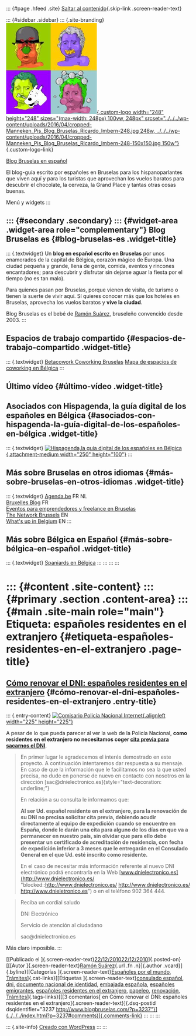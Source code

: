 ::: {#page .hfeed .site}
[Saltar al contenido](index.html#content){.skip-link
.screen-reader-text}

::: {#sidebar .sidebar}
::: {.site-branding}
[![](../../../wp-content/uploads/2016/04/cropped-Manneken_Pis_Blog_Bruselas_Ricardo_Imbern-248.jpg){.custom-logo
width="248" height="248" sizes="(max-width: 248px) 100vw, 248px"
srcset="../../../wp-content/uploads/2016/04/cropped-Manneken_Pis_Blog_Bruselas_Ricardo_Imbern-248.jpg 248w, ../../../wp-content/uploads/2016/04/cropped-Manneken_Pis_Blog_Bruselas_Ricardo_Imbern-248-150x150.jpg 150w"}](../../../index.html){.custom-logo-link}

[Blog Bruselas en español](../../../index.html)

El blog-guía escrito por españoles en Bruselas para los hispanoparlantes
que viven aquí y para los turistas que aprovechan los vuelos baratos
para descubrir el chocolate, la cerveza, la Grand Place y tantas otras
cosas buenas.

Menú y widgets
:::

::: {#secondary .secondary}
::: {#widget-area .widget-area role="complementary"}
Blog Bruselas es {#blog-bruselas-es .widget-title}
----------------

::: {.textwidget}
Un **blog en español escrito en Bruselas** por unos enamorados de la
capital de Bélgica, corazón mágico de Europa. Una ciudad pequeña y
grande, llena de gente, comida, eventos y rincones encantadores; para
descubrir y disfrutar sin dejarse aguar la fiesta por el tiempo (no es
tan malo).

Para quienes pasan por Bruselas, porque vienen de visita, de turismo o
tienen la suerte de vivir aquí. Sí quieres conocer más que los hoteles
en Bruselas, aprovecha los vuelos baratos y **vive la ciudad**.

Blog Bruselas es el bebé de [Ramón Suárez](http://www.ramonsuarez.com),
bruseleño convencido desde 2003.
:::

Espacios de trabajo compartido {#espacios-de-trabajo-compartido .widget-title}
------------------------------

::: {.textwidget}
[Betacowork Coworking Bruselas](http://www.betacowork.com) [Mapa de
espacios de coworking en Bélgica](http://coworkingbelgium.com)
:::

Último vídeo {#último-vídeo .widget-title}
------------

Asociados con Hispagenda, la guía digital de los españoles en Bélgica {#asociados-con-hispagenda-la-guía-digital-de-los-españoles-en-bélgica .widget-title}
---------------------------------------------------------------------

::: {.textwidget}
[![Hispagenda,la guía digital de los españoles en
Bélgica](../../../wp-content/uploads/2010/04/Hispagenda-250px.gif "Hispagenda, la guía digital de los españoles en Bélgica"){.attachment-medium
width="250" height="100"}](http://www.hispagenda.com)
:::

Más sobre Bruselas en otros idiomas {#más-sobre-bruselas-en-otros-idiomas .widget-title}
-----------------------------------

::: {.textwidget}
[Agenda.be](http://www.agenda.be) FR NL\
[Bruxelles Blog](http://www.bxlblog.be/) FR\
[Eventos para emprendedores y freelance en
Bruselas](http://www.betacowork.com/events/)\
[The Network
Brussels](http://groups.yahoo.com/group/TheNetworkBrussels/) EN\
[What\'s up in Belgium](http://www.whatsupin.be/) EN
:::

Más sobre Bélgica en Español {#más-sobre-bélgica-en-español .widget-title}
----------------------------

::: {.textwidget}
[Spaniards en Bélgica](http://www.spaniards.es/paises/belgica)
:::
:::
:::
:::

::: {#content .site-content}
::: {#primary .section .content-area}
::: {#main .site-main role="main"}
Etiqueta: españoles residentes en el extranjero {#etiqueta-españoles-residentes-en-el-extranjero .page-title}
===============================================

[Cómo renovar el DNI: españoles residentes en el extranjero](../../../index.html?p=3237) {#cómo-renovar-el-dni-españoles-residentes-en-el-extranjero .entry-title}
----------------------------------------------------------------------------------------

::: {.entry-content}
[![Comisario Policía Nacional Internet
](http://t2.gstatic.com/images?q=tbn:8gZqLC-r3KRqJM:http://futurospolicias.webcindario.com/imagenes/Avatares/comisario.jpg&t=1 "Comisario Policía Nacional Internet "){.alignleft
width="225"
height="225"}](http://t2.gstatic.com/images?q=tbn:8gZqLC-r3KRqJM:http://futurospolicias.webcindario.com/imagenes/Avatares/comisario.jpg&t=1)

A pesar de lo que pueda parecer al ver la web de la Policía Nacional,
**como residentes en el extranjero no necesitamos coger [cita previa
para sacarnos el
DNI](http://www.blogbruselas.com/blog/tag/espanoles-residentes-en-el-extranjero/En%20primer%20lugar%20le%20agradecemos%20el%20inter%C3%A9s%20demostrado%20en%20este%20proyecto.%20A%20continuaci%C3%B3n%20intentaremos%20dar%20respuesta%20a%20su%20mensaje.%20En%20caso%20de%20que%20la%20informaci%C3%B3n%20que%20le%20facilitamos%20no%20sea%20la%20que%20usted%20precisa,%20no%20dude%20en%20ponerse%20de%20nuevo%20en%20contacto%20con%20nosotros%20en%20la%20direcci%C3%B3n%20sac@dnielectronico.es%20%20%20%20%20En%20relaci%C3%B3n%20a%20su%20consulta%20le%20informamos%20que:%20%20%20%20Al%20ser%20Ud.%20espa%C3%B1ol%20residente%20en%20el%20extranjero,%20para%20la%20renovaci%C3%B3n%20de%20su%20DNI%20no%20precisa%20solicitar%20cita%20previa,%20debiendo%20acudir%20directamente%20al%20equipo%20de%20expedici%C3%B3n%20cuando%20se%20encuentre%20en%20Espa%C3%B1a,%20donde%20le%20dar%C3%A1n%20una%20cita%20para%20alguno%20de%20los%20d%C3%ADas%20en%20que%20va%20a%20permanecer%20en%20nuestro%20pa%C3%ADs,%20sin%20olvidar%20que%20para%20ello%20debe%20presentar%20un%20certificado%20de%20acreditaci%C3%B3n%20de%20residencia,%20con%20fecha%20de%20expedici%C3%B3n%20inferior%20a%203%20meses%20que%20le%20entregar%C3%A1n%20en%20el%20Consulado%20General%20en%20el%20que%20Ud.%20est%C3%A9%20inscrito%20como%20residente.%20%20%20%20%20En%20el%20caso%20de%20necesitar%20m%C3%A1s%20informaci%C3%B3n%20referente%20al%20nuevo%20DNI%20electr%C3%B3nico%20podr%C3%A1%20encontrarla%20en%20la%20Web%20www.dnielectronico.es%20o%20en%20el%20tel%C3%A9fono%20902%20364%20444.%20%20%20%20%20%20%20%20Reciba%20un%20cordial%20saludo%20%20%20%20%20DNI%20Electr%C3%B3nico%20%20Servicio%20de%20atenci%C3%B3n%20al%20ciudadano%20%20sac@dnielectronico.es "Reservar cita previa para el DNI España")**.

> En primer lugar le agradecemos el interés demostrado en este proyecto.
> A continuación intentaremos dar respuesta a su mensaje. En caso de que
> la información que le facilitamos no sea la que usted precisa, no dude
> en ponerse de nuevo en contacto con nosotros en la
> dirección [sac\@dnielectronico.es]{style="text-decoration: underline;"}
>
> En relación a su consulta le informamos que:
>
> **Al ser Ud. español residente en el extranjero, para la renovación de
> su DNI no precisa solicitar cita previa, debiendo acudir directamente
> al equipo de expedición cuando se encuentre en España, donde le darán
> una cita para alguno de los días en que va a permanecer en nuestro
> país, sin olvidar que para ello debe presentar un certificado de
> acreditación de residencia, con fecha de expedición inferior a 3 meses
> que le entregarán en el Consulado General en el que Ud. esté inscrito
> como residente.**
>
> En el caso de necesitar más información referente al nuevo DNI
> electrónico podrá encontrarla en la Web
> [www.dnielectronico.es](http://www.dnielectronico.es/ "blocked::http://www.dnielectronico.es/ http://www.dnielectronico.es/ http://www.dnieletronico.es")
> o en el teléfono 902 364 444.

> Reciba un cordial saludo
>
> DNI Electrónico
>
> Servicio de atención al ciudadano
>
> sac\@dnielectronico.es

Más claro imposible.
:::

[[Publicado el
]{.screen-reader-text}[22/12/201022/12/2010](../../../index.html?p=3237)]{.posted-on}[[[Autor
]{.screen-reader-text}[Ramón
Suárez](../../2010/04/30/index.html?author=2){.url .fn .n}]{.author
.vcard}]{.byline}[[Categorías ]{.screen-reader-text}[Españoles por el
mundo](../../category/espanoles-por-el-mundo-2/index.html),
[Trámites](../../category/espanoles-por-el-mundo-2/administracion/index.html)]{.cat-links}[[Etiquetas
]{.screen-reader-text}[consulado
español](../consulado-espanol/index.html), [dni](../dni/index.html),
[documento nacional de
identidad](../documento-nacional-de-identidad/index.html), [embajada
española](../embajada-espanola/index.html), [españoles
emigrantes](../espanoles-emigrantes/index.html), [españoles residentes
en el extranjero](index.html), [papeleo](../papeleo/index.html),
[renovación](../renovacion/index.html),
[Trámites](../administracion/index.html)]{.tags-links}[[[3 comentarios[
en Cómo renovar el DNI: españoles residentes en el
extranjero]{.screen-reader-text}]{.dsq-postid
dsqidentifier="3237 http://www.blogbruselas.com/?p=3237"}](../../../index.html?p=3237#comments)]{.comments-link}
:::
:::
:::

::: {.site-info}
[Creado con WordPress](https://es.wordpress.org/)
:::
:::
